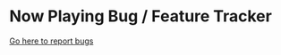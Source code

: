 # Now Playing Bug / Feature Tracker

[Go here to report bugs](https://github.com/chrisle/nowplaying-bug-tracker/issues)
